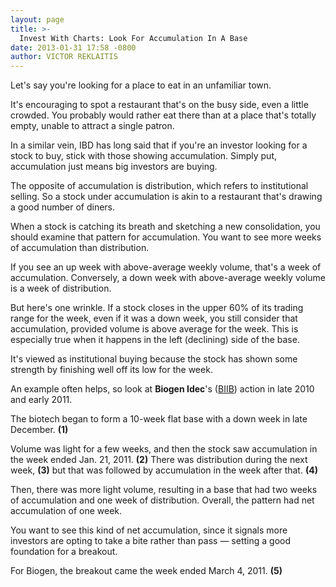 ```yaml
---
layout: page
title: >-
  Invest With Charts: Look For Accumulation In A Base
date: 2013-01-31 17:58 -0800
author: VICTOR REKLAITIS
---
```





Let's say you're looking for a place to eat in an unfamiliar town.


It's encouraging to spot a restaurant that's on the busy side, even a little crowded. You probably would rather eat there than at a place that's totally empty, unable to attract a single patron.


In a similar vein, IBD has long said that if you're an investor looking for a stock to buy, stick with those showing accumulation. Simply put, accumulation just means big investors are buying.


The opposite of accumulation is distribution, which refers to institutional selling. So a stock under accumulation is akin to a restaurant that's drawing a good number of diners.


When a stock is catching its breath and sketching a new consolidation, you should examine that pattern for accumulation. You want to see more weeks of accumulation than distribution.


If you see an up week with above-average weekly volume, that's a week of accumulation. Conversely, a down week with above-average weekly volume is a week of distribution.


But here's one wrinkle. If a stock closes in the upper 60% of its trading range for the week, even if it was a down week, you still consider that accumulation, provided volume is above average for the week. This is especially true when it happens in the left (declining) side of the base.


It's viewed as institutional buying because the stock has shown some strength by finishing well off its low for the week.


An example often helps, so look at **Biogen Idec**'s ([BIIB](https://research.investors.com/quote.aspx?symbol=BIIB)) action in late 2010 and early 2011.


The biotech began to form a 10-week flat base with a down week in late December. **(1)**


Volume was light for a few weeks, and then the stock saw accumulation in the week ended Jan. 21, 2011. **(2)** There was distribution during the next week, **(3)** but that was followed by accumulation in the week after that. **(4)**


Then, there was more light volume, resulting in a base that had two weeks of accumulation and one week of distribution. Overall, the pattern had net accumulation of one week.


You want to see this kind of net accumulation, since it signals more investors are opting to take a bite rather than pass — setting a good foundation for a breakout.


For Biogen, the breakout came the week ended March 4, 2011. **(5)**




